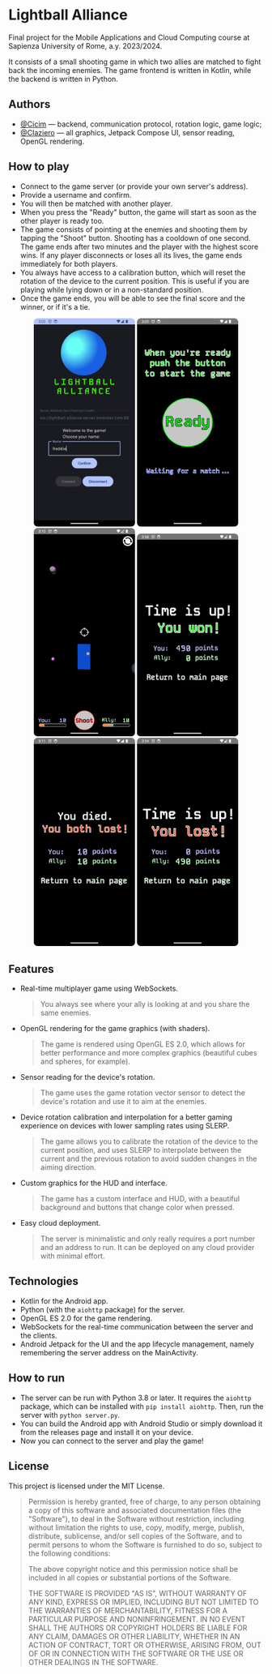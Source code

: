 # Lightball Alliance
Final project for the Mobile Applications and Cloud Computing course at Sapienza University of Rome, a.y. 2023/2024.

It consists of a small shooting game in which two allies are matched to fight back the incoming enemies. The game frontend is written in Kotlin, while the backend is written in Python.

## Authors
- [@Cicim](https://github.com/Cicim) &mdash; backend, communication protocol, rotation logic, game logic;
- [@Claziero](https://github.com/Claziero) &mdash; all graphics, Jetpack Compose UI, sensor reading, OpenGL rendering.

## How to play
- Connect to the game server (or provide your own server's address).
- Provide a username and confirm.
- You will then be matched with another player.
- When you press the "Ready" button, the game will start as soon as the other player is ready too.
- The game consists of pointing at the enemies and shooting them by tapping the "Shoot" button. Shooting has a cooldown of one second. The game ends after two minutes and the player with the highest score wins. If any player disconnects or loses all its lives, the game ends immediately for both players.
- You always have access to a calibration button, which will reset the rotation of the device to the current position. This is useful if you are playing while lying down or in a non-standard position.
- Once the game ends, you will be able to see the final score and the winner, or if it's a tie.

<p align="center">
  <img src="screenshots/game_start.png" width="200" title="Game start">
  <img src="screenshots/ready.png" width="200" title="Ready screen">
  <img src="screenshots/game.png" width="200" title="Gameplay">
  <img src="screenshots/game_won.png" width="200" title="You won">
  <img src="screenshots/game_over.png" width="200" title="You died">
  <img src="screenshots/game_lost.png" width="200" title="You lost">
</p>

## Features
- Real-time multiplayer game using WebSockets.
    > You always see where your ally is looking at and you share the same enemies.

- OpenGL rendering for the game graphics (with shaders).
    > The game is rendered using OpenGL ES 2.0, which allows for better performance and more complex graphics (beautiful cubes and spheres, for example).

- Sensor reading for the device's rotation.
    > The game uses the game rotation vector sensor to detect the device's rotation and use it to aim at the enemies.

- Device rotation calibration and interpolation for a better gaming experience on devices with lower sampling rates using SLERP.
    > The game allows you to calibrate the rotation of the device to the current position, and uses SLERP to interpolate between the current and the previous rotation to avoid sudden changes in the aiming direction.

- Custom graphics for the HUD and interface.
    > The game has a custom interface and HUD, with a beautiful background and buttons that change color when pressed.

- Easy cloud deployment.
    > The server is minimalistic and only really requires a port number and an address to run. It can be deployed on any cloud provider with minimal effort.

## Technologies
- Kotlin for the Android app.
- Python (with the `aiohttp` package) for the server.
- OpenGL ES 2.0 for the game rendering.
- WebSockets for the real-time communication between the server and the clients.
- Android Jetpack for the UI and the app lifecycle management, namely remembering the server address on the MainActivity.

## How to run
- The server can be run with Python 3.8 or later. It requires the `aiohttp` package, which can be installed with `pip install aiohttp`. Then, run the server with `python server.py`.
- You can build the Android app with Android Studio or simply download it from the releases page and install it on your device.
- Now you can connect to the server and play the game!

## License
This project is licensed under the MIT License.

> Permission is hereby granted, free of charge, to any person obtaining a copy of this software and associated documentation files (the "Software"), to deal in the Software without restriction, including without limitation the rights to use, copy, modify, merge, publish, distribute, sublicense, and/or sell copies of the Software, and to permit persons to whom the Software is furnished to do so, subject to the following conditions:
> 
> The above copyright notice and this permission notice shall be included in all copies or substantial portions of the Software.
> 
> THE SOFTWARE IS PROVIDED "AS IS", WITHOUT WARRANTY OF ANY KIND, EXPRESS OR IMPLIED, INCLUDING BUT NOT LIMITED TO THE WARRANTIES OF MERCHANTABILITY, FITNESS FOR A PARTICULAR PURPOSE AND NONINFRINGEMENT. IN NO EVENT SHALL THE AUTHORS OR COPYRIGHT HOLDERS BE LIABLE FOR ANY CLAIM, DAMAGES OR OTHER LIABILITY, WHETHER IN AN ACTION OF CONTRACT, TORT OR OTHERWISE, ARISING FROM, OUT OF OR IN CONNECTION WITH THE SOFTWARE OR THE USE OR OTHER DEALINGS IN THE SOFTWARE.

